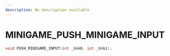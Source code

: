 ```yaml
---
description: No description available 
---
```


# MINIGAME\_PUSH_MINIGAME_INPUT

```cpp
void PUSH_MINIGAME_INPUT(int _Unk0, int _Unk1);
```
